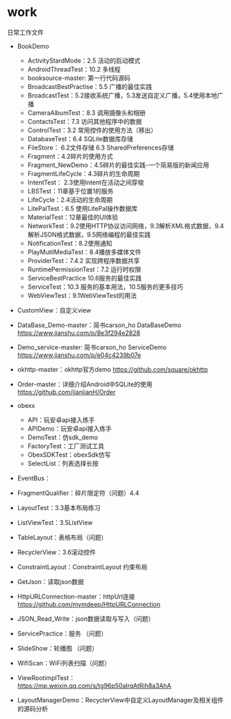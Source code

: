# work
日常工作文件
- BookDemo
  - ActivityStardMode：2.5 活动的启动模式
  - AndroidThreadTest：10.2 多线程
  - booksource-master: 第一行代码源码
  - BroadcastBestPractise：5.5 广播的最佳实践
  - BroadcastTest：5.2接收系统广播，5.3发送自定义广播，5.4使用本地广播
  - CameraAlbumTest：8.3 调用摄像头和相册
  - ContactsTest：7.3 访问其他程序中的数据 
  - ControlTest：3.2 常用控件的使用方法（移出）
  - DatabaseTest：6.4 SQLite数据库存储
  - FileStore： 6.2文件存储 6.3 SharedPreferences存储
  - Fragment：4.2碎片的使用方式
  - Fragment_NewDemo：4.5碎片的最佳实践-一个简易版的新闻应用
  - FragmentLifeCycle：4.3碎片的生命周期
  - IntentTest： 2.3使用Intent在活动之间穿梭
  - LBSTest：11章基于位置1的服务
  - LifeCycle：2.4活动的生命周期
  - LitePalTest：6.5 使用LitePal操作数据库
  - MaterialTest：12章最佳的UI体验
  - NetworkTest：9.2使用HTTP协议访问网络，9.3解析XML格式数据，9.4解析JSON格式数据，9.5网络编程的最佳实践
  - NotificationTest：8.2使用通知
  - PlayMutilMediaTest：8.4播放多媒体文件
  - ProviderTest：7.4.2 实现跨程序数据共享
  - RuntimePermissionTest：7.2 运行时权限
  - ServiceBestPractice 10.6服务的最佳实践
  - ServiceTest：10.3 服务的基本用法，10.5服务的更多技巧
  - WebViewTest：9.1WebViewTest的用法


- CustomView：自定义view
- DataBase_Demo-master：简书carson_ho   DataBaseDemo https://www.jianshu.com/p/8e3f294e2828
- Demo_service-master: 简书carson_ho ServiceDemo https://www.jianshu.com/p/e04c4239b07e
- okhttp-master：okhttp官方demo https://github.com/square/okhttp
- Order-master：详细介绍Android中SQLite的使用 https://github.com/jianjianH/Order


- obexx
  - API：玩安卓api接入练手
  - APIDemo：玩安卓api接入练手
  - DemoTest：仿sdk_demo
  - FactoryTest：工厂测试工具
  - ObexSDKTest：obexSdk仿写
  - SelectList：列表选择长按




- EventBus：

- FragmentQualifier：碎片限定符（问题）4.4 

- LayoutTest：3.3基本布局练习
- ListViewTest：3.5ListView 
- TableLayout：表格布局（问题）
- RecyclerView：3.6滚动控件
- ConstraintLayout：ConstraintLayout 约束布局

- GetJson：读取json数据
- HttpURLConnection-master：httpUrl连接 https://github.com/mymdeep/HttpURLConnection
- JSON_Read_Write：json数据读取与写入（问题）

- ServicePractice：服务 （问题）
- SlideShow：轮播图 （问题）

- WifiScan：WiFi列表扫描（问题）

- ViewRootimplTest：https://mp.weixin.qq.com/s/tg96p50alrqAtRih8a3AhA
- LayoutManagerDemo：RecyclerView中自定义LayoutManager及相关组件的源码分析












